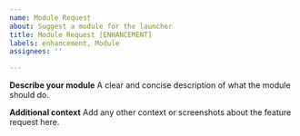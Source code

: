 ```yaml
---
name: Module Request
about: Suggest a module for the launcher
title: Module Request [ENHANCEMENT]
labels: enhancement, Module
assignees: ''

---
```


**Describe your module**
A clear and concise description of what the module should do.

**Additional context**
Add any other context or screenshots about the feature request here.
